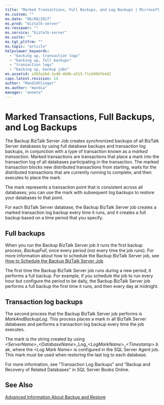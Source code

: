 ```yaml
---
title: "Marked Transactions, Full Backups, and Log Backups | Microsoft Docs"
ms.custom: ""
ms.date: "06/08/2017"
ms.prod: "biztalk-server"
ms.reviewer: ""
ms.service: "biztalk-server"
ms.suite: ""
ms.tgt_pltfrm: ""
ms.topic: "article"
helpviewer_keywords: 
  - "backing up, transaction logs"
  - "backing up, full backups"
  - "transaction logs"
  - "backing up, backup jobs"
ms.assetid: a383a16d-1e40-4b0b-a515-f1cb90bfb4d2
caps.latest.revision: 14
author: "MandiOhlinger"
ms.author: "mandia"
manager: "anneta"
---
```

# Marked Transactions, Full Backups, and Log Backups
The Backup BizTalk Server Job creates synchronized backups of all BizTalk Server databases by using full database backups and transaction log backups, in conjunction with a type of transaction known as a *marked transaction*. Marked transactions are transactions that place a mark into the transaction log of all databases participating in the transaction. The marked transaction blocks new distributed transactions from starting, waits for the distributed transactions that are currently running to complete, and then executes to place the mark.  
  
 The mark represents a transaction point that is consistent across all databases; you can use the mark with subsequent log backups to restore your databases to that point.  
  
 For each BizTalk Server database, the Backup BizTalk Server job creates a marked transaction log backup every time it runs, and it creates a full backup based on a time period that you specify.  
  
## Full backups  
 When you run the Backup BizTalk Server job it runs the first backup process, *BackupFull*, once every period (not every time the job runs). For more information about how to schedule the Backup BizTalk Server job, see [How to Schedule the Backup BizTalk Server Job](../core/how-to-schedule-the-backup-biztalk-server-job.md).  
  
 The first time the Backup BizTalk Server job runs during a new period, it performs a full backup. For example, if you schedule the job to run every hour but configure the period to be daily, the Backup BizTalk Server job performs a full backup the first time it runs, and then every day at midnight.  
  
## Transaction log backups  
 The second process that the Backup BizTalk Server job performs is *MarkAndBackupLog*. This process places a mark in all BizTalk Server databases and performs a transaction log backup every time the job executes.  
  
 The mark is the string created by using *\<ServerName>*_*\<DatabaseName>*_Log\_*\<LogMarkName>*\_*\<Timestamp>*.bak, where the *\<Log Mark Name>* is configured in the SQL Server Agent job. This mark must be used when restoring the last log to each database.  
  
 For more information, see "Transaction Log Backups" and "Backup and Recovery of Related Databases" in SQL Server Books Online.  
  
## See Also  
 [Advanced Information About Backup and Restore](../core/advanced-information-about-backup-and-restore1.md)